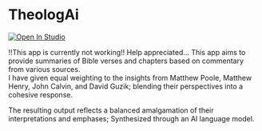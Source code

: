 # TheologAi



<a target="_blank" href="https://lightning.ai/hawthornewipes23/studios/theologai">
  <img src="https://pl-bolts-doc-images.s3.us-east-2.amazonaws.com/app-2/studio-badge.svg" alt="Open In Studio"/>
</a>


!!This app is currently not working!! Help appreciated...
This app aims to provide summaries of Bible verses and chapters based on commentary from various sources.  
I have given equal weighting to the insights from Matthew Poole, Matthew Henry, John Calvin, and David Guzik; blending their perspectives into a cohesive response.  

The resulting output reflects a balanced amalgamation of their interpretations and emphases; Synthesized through an AI language model.   
